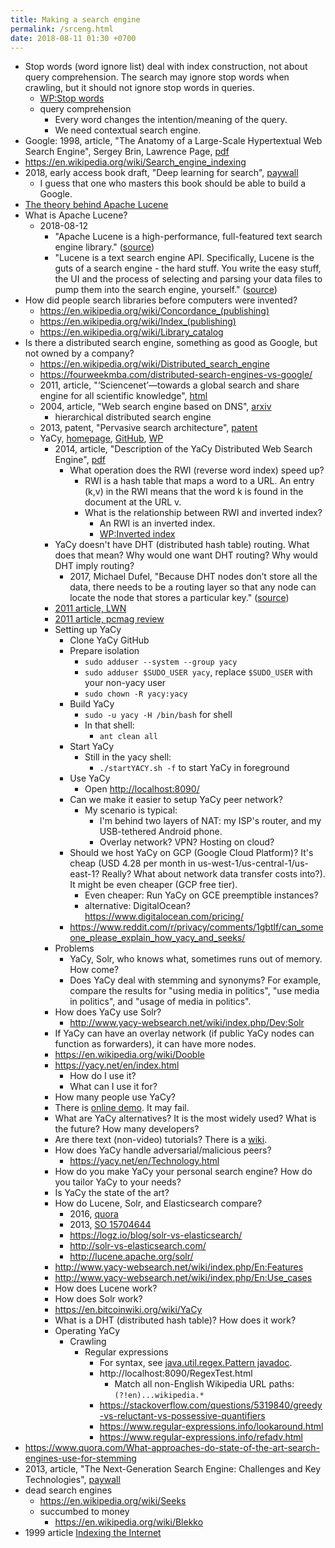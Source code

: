 ```yaml
---
title: Making a search engine
permalink: /srceng.html
date: 2018-08-11 01:30 +0700
---
```


- Stop words (word ignore list) deal with index construction, not about query comprehension.
The search may ignore stop words when crawling, but it should not ignore stop words in queries.
    - [WP:Stop words](https://en.wikipedia.org/wiki/Stop_words)
    - query comprehension
        - Every word changes the intention/meaning of the query.
        - We need contextual search engine.
- Google: 1998, article, "The Anatomy of a Large-Scale Hypertextual Web Search Engine", Sergey Brin, Lawrence Page, [pdf](http://ilpubs.stanford.edu:8090/361/1/1998-8.pdf)
- https://en.wikipedia.org/wiki/Search_engine_indexing
- 2018, early access book draft, "Deep learning for search", [paywall](https://www.manning.com/books/deep-learning-for-search)
    - I guess that one who masters this book should be able to build a Google.
- [The theory behind Apache Lucene](https://wiki.apache.org/lucene-java/InformationRetrieval)
- What is Apache Lucene?
    - 2018-08-12
        - "Apache Lucene is a high-performance, full-featured text search engine library." ([source](http://lucene.apache.org/core/7_4_0/core/overview-summary.html#overview.description))
        - "Lucene is a text search engine API. Specifically, Lucene is the guts of a search engine - the hard stuff.
        You write the easy stuff, the UI and the process of selecting and parsing your data files to pump them into the search engine, yourself."
        ([source](https://wiki.apache.org/lucene-java/FrontPage?action=show&redirect=FrontPageEN))
- How did people search libraries before computers were invented?
    - https://en.wikipedia.org/wiki/Concordance_(publishing)
    - https://en.wikipedia.org/wiki/Index_(publishing)
    - https://en.wikipedia.org/wiki/Library_catalog
- Is there a distributed search engine, something as good as Google, but not owned by a company?
    - https://en.wikipedia.org/wiki/Distributed_search_engine
    - https://fourweekmba.com/distributed-search-engines-vs-google/
    - 2011, article, "‘Sciencenet’—towards a global search and share engine for all scientific knowledge", [html](https://academic.oup.com/bioinformatics/article/27/12/1734/255451)
    - 2004, article, "Web search engine based on DNS", [arxiv](https://arxiv.org/abs/cs/0405099)
        - hierarchical distributed search engine
    - 2013, patent, "Pervasive search architecture", [patent](https://patents.google.com/patent/US20180181603A1/en)
    - YaCy, [homepage](https://yacy.net/en/index.html), [GitHub](https://github.com/yacy/yacy_search_server), [WP](https://en.wikipedia.org/wiki/YaCy)
        - 2014, article, "Description of the YaCy Distributed Web Search Engine", [pdf](https://www.esat.kuleuven.be/cosic/publications/article-2459.pdf)
            - What operation does the RWI (reverse word index) speed up?
                - RWI is a hash table that maps a word to a URL.
                An entry (k,v) in the RWI means that the word k is found in the document at the URL v.
                - What is the relationship between RWI and inverted index?
                    - An RWI is an inverted index.
                    - [WP:Inverted index](https://en.wikipedia.org/wiki/Inverted_index)
        - YaCy doesn't have DHT (distributed hash table) routing.
        What does that mean?
        Why would one want DHT routing?
        Why would DHT imply routing?
            - 2017, Michael Dufel, "Because DHT nodes don’t store all the data, there needs to be a routing layer so that any node can locate the node that stores a particular key."
            ([source](https://medium.com/@michael.dufel_10220/distributed-hash-tables-and-why-they-are-better-than-blockchain-for-exchanging-health-records-d469534cc2a5))
        - [2011 article, LWN](https://lwn.net/Articles/469972/)
        - [2011 article, pcmag review](https://www.pcmag.com/article2/0,2817,2397267,00.asp)
        - Setting up YaCy
            - Clone YaCy GitHub
            - Prepare isolation
                - `sudo adduser --system --group yacy`
                - `sudo adduser $SUDO_USER yacy`, replace `$SUDO_USER` with your non-yacy user
                - `sudo chown -R yacy:yacy`
            - Build YaCy
                - `sudo -u yacy -H /bin/bash` for shell
                - In that shell:
                    - `ant clean all`
            - Start YaCy
                - Still in the yacy shell:
                    - `./startYACY.sh -f` to start YaCy in foreground
            - Use YaCy
                - Open [http://localhost:8090/](http://localhost:8090/)
            - Can we make it easier to setup YaCy peer network?
                - My scenario is typical:
                    - I'm behind two layers of NAT: my ISP's router, and my USB-tethered Android phone.
                    - Overlay network? VPN? Hosting on cloud?
            - Should we host YaCy on GCP (Google Cloud Platform)?
            It's cheap (USD 4.28 per month in us-west-1/us-central-1/us-east-1? Really? What about network data transfer costs into?).
            It might be even cheaper (GCP free tier).
                - Even cheaper: Run YaCy on GCE preemptible instances?
                - alternative: DigitalOcean? https://www.digitalocean.com/pricing/
            - https://www.reddit.com/r/privacy/comments/1gbtlf/can_someone_please_explain_how_yacy_and_seeks/
        - Problems
            - YaCy, Solr, who knows what, sometimes runs out of memory.
            How come?
            - Does YaCy deal with stemming and synonyms?
            For example, compare the results for "using media in politics", "use media in politics", and "usage of media in politics".
        - How does YaCy use Solr?
            - http://www.yacy-websearch.net/wiki/index.php/Dev:Solr
        - If YaCy can have an overlay network (if public YaCy nodes can function as forwarders), it can have more nodes.
        - https://en.wikipedia.org/wiki/Dooble
        - https://yacy.net/en/index.html
            - How do I use it?
            - What can I use it for?
        - How many people use YaCy?
        - There is [online demo](https://yacy.net/en/Searchportal.html).
        It may fail.
        - What are YaCy alternatives?
        It is the most widely used?
        What is the future?
        How many developers?
        - Are there text (non-video) tutorials?
        There is a [wiki](http://www.yacy-websearch.net/wiki/index.php/En:Start).
        - How does YaCy handle adversarial/malicious peers?
            - https://yacy.net/en/Technology.html
        - How do you make YaCy your personal search engine?
        How do you tailor YaCy to your needs?
        - Is YaCy the state of the art?
        - How do Lucene, Solr, and Elasticsearch compare?
            - 2016, [quora](https://www.quora.com/How-do-Lucene-Elasticsearch-and-Solr-compare)
            - 2013, [SO 15704644](https://stackoverflow.com/questions/15704644/difference-between-solr-and-lucene)
            - https://logz.io/blog/solr-vs-elasticsearch/
            - http://solr-vs-elasticsearch.com/
            - http://lucene.apache.org/solr/
        - http://www.yacy-websearch.net/wiki/index.php/En:Features
        - http://www.yacy-websearch.net/wiki/index.php/En:Use_cases
        - How does Lucene work?
        - How does Solr work?
        - https://en.bitcoinwiki.org/wiki/YaCy
        - What is a DHT (distributed hash table)?
        How does it work?
        - Operating YaCy
            - Crawling
                - Regular expressions
                    - For syntax, see [java.util.regex.Pattern javadoc](https://docs.oracle.com/javase/7/docs/api/java/util/regex/Pattern.html).
                    - http://localhost:8090/RegexTest.html
                        - Match all non-English Wikipedia URL paths: `(?!en)...wikipedia.*`
                    - https://stackoverflow.com/questions/5319840/greedy-vs-reluctant-vs-possessive-quantifiers
                    - https://www.regular-expressions.info/lookaround.html
                    - https://www.regular-expressions.info/refadv.html
- https://www.quora.com/What-approaches-do-state-of-the-art-search-engines-use-for-stemming
- 2013, article, "The Next-Generation Search Engine: Challenges and Key Technologies", [paywall](https://link.springer.com/chapter/10.1007/978-3-642-28807-4_34)
- dead search engines
    - https://en.wikipedia.org/wiki/Seeks
    - succumbed to money
        - https://en.wikipedia.org/wiki/Blekko
- 1999 article [Indexing the Internet](http://www.tk421.net/essays/babel.html)
